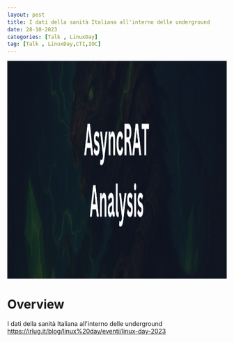 ```yaml
---
layout: post
title: I dati della sanità Italiana all'interno delle underground
date: 28-10-2023
categories: [Talk , LinuxDay]
tag: [Talk , LinuxDay,CTI,IOC]
---
```


<img src="assets/images/blogs/async-rat/AsyncRAT-Banner.png" alt="AsycRAT Banner" width="700" height="500">


# Overview

I dati della sanità Italiana all'interno delle underground
https://irlug.it/blog/linux%20day/eventi/linux-day-2023